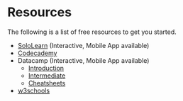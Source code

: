 # Resources

The following is a list of free resources to get you started.

- [SoloLearn](https://sololearn.com) (Interactive, Mobile App available)
- [Codecademy](https://www.codecademy.com/catalog/language/python)
- Datacamp (Interactive, Mobile App available)
  - [Introduction](https://www.datacamp.com/courses/intro-to-python-for-data-science)
  - [Intermediate](https://www.datacamp.com/courses/intermediate-python-for-data-science)
  - [Cheatsheets](https://www.datacamp.com/community/data-science-cheatsheets)
- [w3schools](https://www.w3schools.com/python/)

